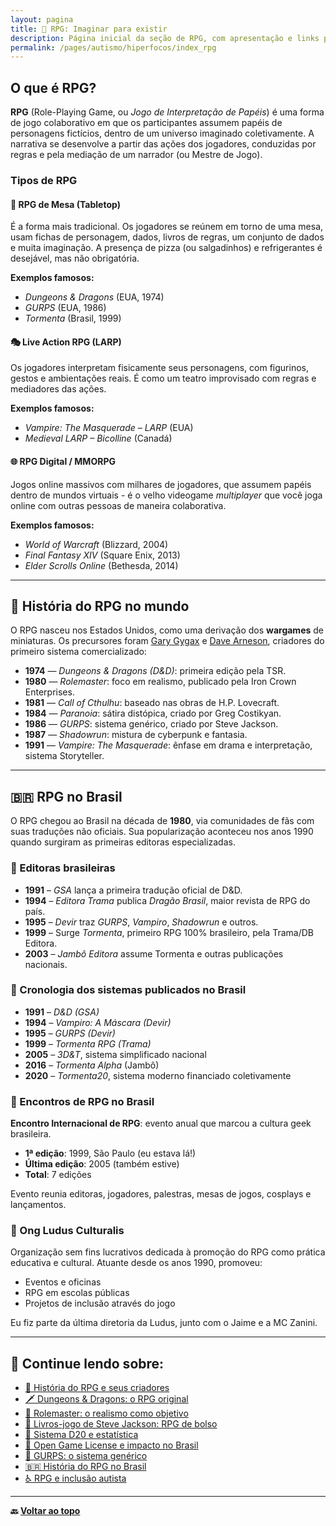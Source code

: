```yaml
---
layout: pagina
title: 🎲 RPG: Imaginar para existir
description: Página inicial da seção de RPG, com apresentação e links para tópicos fundamentais.
permalink: /pages/autismo/hiperfocos/index_rpg
---
```


## O que é RPG?

**RPG** (Role-Playing Game, ou *Jogo de Interpretação de Papéis*) é uma forma de jogo colaborativo em que os participantes assumem papéis de personagens fictícios, dentro de um universo imaginado coletivamente. A narrativa se desenvolve a partir das ações dos jogadores, conduzidas por regras e pela mediação de um narrador (ou Mestre de Jogo).

### Tipos de RPG

#### 🧙 RPG de Mesa (Tabletop)

É a forma mais tradicional. Os jogadores se reúnem em torno de uma mesa, usam fichas de personagem, dados, livros de regras, um conjunto de dados e muita imaginação. A presença de pizza (ou salgadinhos) e refrigerantes é desejável, mas não obrigatória.

**Exemplos famosos:**
- *Dungeons & Dragons* (EUA, 1974)
- *GURPS* (EUA, 1986)
- *Tormenta* (Brasil, 1999)

#### 🎭 Live Action RPG (LARP)

Os jogadores interpretam fisicamente seus personagens, com figurinos, gestos e ambientações reais. É como um teatro improvisado com regras e mediadores das ações.

**Exemplos famosos:**
- *Vampire: The Masquerade – LARP* (EUA)
- *Medieval LARP – Bicolline* (Canadá)

#### 🌐 RPG Digital / MMORPG

Jogos online massivos com milhares de jogadores, que assumem papéis dentro de mundos virtuais - é o velho videogame *multiplayer* que você joga online com outras pessoas de maneira colaborativa.

**Exemplos famosos:**
- *World of Warcraft* (Blizzard, 2004)
- *Final Fantasy XIV* (Square Enix, 2013)
- *Elder Scrolls Online* (Bethesda, 2014)

---

## 📜 História do RPG no mundo

O RPG nasceu nos Estados Unidos, como uma derivação dos **wargames** de miniaturas. Os precursores foram [Gary Gygax](https://pt.wikipedia.org/wiki/Gary_Gygax) e [Dave Arneson](https://pt.wikipedia.org/wiki/Dave_Arneson), criadores do primeiro sistema comercializado:

- **1974** — *Dungeons & Dragons (D&D)*: primeira edição pela TSR.
- **1980** — *Rolemaster*: foco em realismo, publicado pela Iron Crown Enterprises.
- **1981** — *Call of Cthulhu*: baseado nas obras de H.P. Lovecraft.
- **1984** — *Paranoia*: sátira distópica, criado por Greg Costikyan.
- **1986** — *GURPS*: sistema genérico, criado por Steve Jackson.
- **1987** — *Shadowrun*: mistura de cyberpunk e fantasia.
- **1991** — *Vampire: The Masquerade*: ênfase em drama e interpretação, sistema Storyteller.

---

## 🇧🇷 RPG no Brasil

O RPG chegou ao Brasil na década de **1980**, via comunidades de fãs com suas traduções não oficiais. Sua popularização aconteceu nos anos 1990 quando surgiram as primeiras editoras especializadas.

### 🏢 Editoras brasileiras

- **1991** – *GSA* lança a primeira tradução oficial de D&D.
- **1994** – *Editora Trama* publica *Dragão Brasil*, maior revista de RPG do país.
- **1995** – *Devir* traz *GURPS*, *Vampiro*, *Shadowrun* e outros.
- **1999** – Surge *Tormenta*, primeiro RPG 100% brasileiro, pela Trama/DB Editora.
- **2003** – *Jambô Editora* assume Tormenta e outras publicações nacionais.

### 📅 Cronologia dos sistemas publicados no Brasil

- **1991** – *D&D (GSA)*
- **1994** – *Vampiro: A Máscara (Devir)*
- **1995** – *GURPS (Devir)*
- **1999** – *Tormenta RPG (Trama)*
- **2005** – *3D&T*, sistema simplificado nacional
- **2016** – *Tormenta Alpha* (Jambô)
- **2020** – *Tormenta20*, sistema moderno financiado coletivamente

### 🧩 Encontros de RPG no Brasil

**Encontro Internacional de RPG**: evento anual que marcou a cultura geek brasileira.

- **1ª edição**: 1999, São Paulo (eu estava lá!)
- **Última edição**: 2005 (também estive)
- **Total**: 7 edições

Evento reunia editoras, jogadores, palestras, mesas de jogos, cosplays e lançamentos.

### 🧙 Ong Ludus Culturalis

Organização sem fins lucrativos dedicada à promoção do RPG como prática educativa e cultural. Atuante desde os anos 1990, promoveu:

- Eventos e oficinas
- RPG em escolas públicas
- Projetos de inclusão através do jogo

Eu fiz parte da última diretoria da Ludus, junto com o Jaime e a MC Zanini.  

---

## 🔗 Continue lendo sobre:

- [📖 História do RPG e seus criadores](/pages/autismo/hiperfocos/rpg/historia_criadores/)
- [🗡️ Dungeons & Dragons: o RPG original](/pages/autismo/hiperfocos/rpg/dungeons_dragons/)
- [🎯 Rolemaster: o realismo como objetivo](/pages/autismo/hiperfocos/rpg/rolemaster/)
- [📕 Livros-jogo de Steve Jackson: RPG de bolso](/pages/autismo/hiperfocos/rpg/livros_jogo/)
- [🎲 Sistema D20 e estatística](/pages/autismo/hiperfocos/rpg/sistema_d20/)
- [📜 Open Game License e impacto no Brasil](/pages/autismo/hiperfocos/rpg/ogl/)
- [🧠 GURPS: o sistema genérico](/pages/autismo/hiperfocos/rpg/gurps/)
- [🇧🇷 História do RPG no Brasil](/pages/autismo/hiperfocos/rpg/historia_brasil/)
- [♿ RPG e inclusão autista](/pages/autismo/hiperfocos/rpg/inclusao_autista/)

---

**🔙 [Voltar ao topo](#rpg-imaginar-para-existir)**
